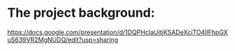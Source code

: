 # The project background:
https://docs.google.com/presentation/d/1DQPHcIaUitjKSADeXciTO4lIFhpGXuS639VR2MgNUDQ/edit?usp=sharing
